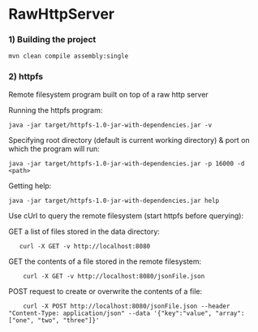 # RawHttpServer

### 1) Building the project

    mvn clean compile assembly:single

### 2) httpfs

Remote filesystem program built on top of a raw http server

Running the httpfs program:

    java -jar target/httpfs-1.0-jar-with-dependencies.jar -v
    
Specifying root directory (default is current working directory) & port on which the program will run:

    java -jar target/httpfs-1.0-jar-with-dependencies.jar -p 16000 -d <path>

Getting help:

    java -jar target/httpfs-1.0-jar-with-dependencies.jar help
    
Use cUrl to query the remote filesystem (start httpfs before querying):

GET a list of files stored in the data directory:

       curl -X GET -v http://localhost:8080
       
GET the contents of a file stored in the remote filesystem:

        curl -X GET -v http://localhost:8080/jsonFile.json

POST request to create or overwrite the contents of a file:

        curl -X POST http://localhost:8080/jsonFile.json --header "Content-Type: application/json" --data '{"key":"value", "array": ["one", "two", "three"]}'
